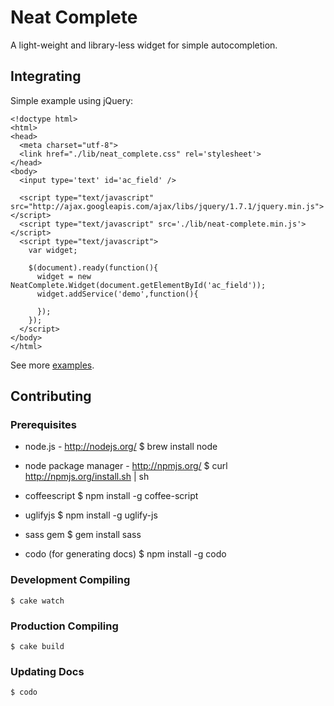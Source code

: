 Neat Complete
=============

A light-weight and library-less widget for simple autocompletion.

Integrating
-----------
Simple example using jQuery:

    <!doctype html>
    <html>
    <head>
      <meta charset="utf-8">
      <link href="./lib/neat_complete.css" rel='stylesheet'>
    </head>
    <body>
      <input type='text' id='ac_field' />
      
      <script type="text/javascript" src="http://ajax.googleapis.com/ajax/libs/jquery/1.7.1/jquery.min.js"></script>
      <script type="text/javascript" src='./lib/neat-complete.min.js'></script>
      <script type="text/javascript">
        var widget;
        
        $(document).ready(function(){
          widget = new NeatComplete.Widget(document.getElementById('ac_field'));
          widget.addService('demo',function(){
            
          });
        });
      </script>
    </body>
    </html>

See more <a href="../demo" target="_parent">examples</a>.



Contributing
------------
### Prerequisites

* node.js - http://nodejs.org/
      $ brew install node

* node package manager - http://npmjs.org/
      $ curl http://npmjs.org/install.sh | sh

* coffeescript
      $ npm install -g coffee-script

* uglifyjs
      $ npm install -g uglify-js

* sass gem
      $ gem install sass

* codo (for generating docs)
      $ npm install -g codo

### Development Compiling
    
    $ cake watch

### Production Compiling
    
    $ cake build
    
### Updating Docs

    $ codo